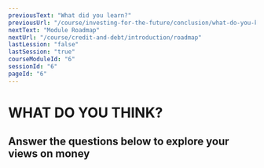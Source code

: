 ```yaml
---
previousText: "What did you learn?"
previousUrl: "/course/investing-for-the-future/conclusion/what-do-you-know"
nextText: "Module Roadmap"
nextUrl: "/course/credit-and-debt/introduction/roadmap"
lastLession: "false"
lastSession: "true"
courseModuleId: "6"
sessionId: "6"
pageId: "6"
---
```



# WHAT DO YOU THINK?

## Answer the questions below to explore your views on money